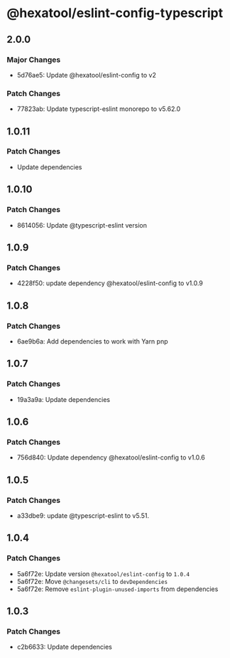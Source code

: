 # @hexatool/eslint-config-typescript

## 2.0.0

### Major Changes

- 5d76ae5: Update @hexatool/eslint-config to v2

### Patch Changes

- 77823ab: Update typescript-eslint monorepo to v5.62.0

## 1.0.11

### Patch Changes

- Update dependencies

## 1.0.10

### Patch Changes

- 8614056: Update @typescript-eslint version

## 1.0.9

### Patch Changes

- 4228f50: update dependency @hexatool/eslint-config to v1.0.9

## 1.0.8

### Patch Changes

- 6ae9b6a: Add dependencies to work with Yarn pnp

## 1.0.7

### Patch Changes

- 19a3a9a: Update dependencies

## 1.0.6

### Patch Changes

- 756d840: Update dependency @hexatool/eslint-config to v1.0.6

## 1.0.5

### Patch Changes

- a33dbe9: update @typescript-eslint to v5.51.

## 1.0.4

### Patch Changes

- 5a6f72e: Update version `@hexatool/eslint-config` to `1.0.4`
- 5a6f72e: Move `@changesets/cli` to `devDependencies`
- 5a6f72e: Remove `eslint-plugin-unused-imports` from dependencies

## 1.0.3

### Patch Changes

- c2b6633: Update dependencies
